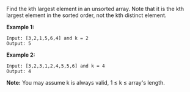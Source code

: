 Find the kth largest element in an unsorted array. Note that it is the kth largest element in the sorted order, not the kth distinct element.

**Example 1:**

    Input: [3,2,1,5,6,4] and k = 2
    Output: 5
**Example 2:**

    Input: [3,2,3,1,2,4,5,5,6] and k = 4
    Output: 4
**Note:**
You may assume k is always valid, 1 ≤ k ≤ array's length.